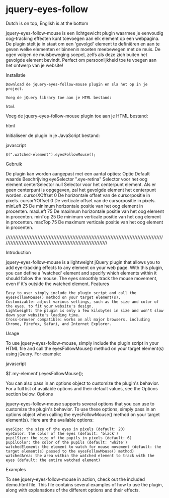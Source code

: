 # jquery-eyes-follow

Dutch is on top, English is at the bottom

jquery-eyes-follow-mouse is een lichtgewicht plugin waarmee je eenvoudig oog-tracking effecten kunt toevoegen aan elk element op een webpagina. De plugin stelt je in staat om een 'gevolgd' element te definiëren en aan te geven welke elementen er binnenin moeten meebewegen met de muis. De ogen volgen de muisbeweging soepel, zelfs als deze zich buiten het gevolgde element bevindt. Perfect om persoonlijkheid toe te voegen aan het ontwerp van je website!

Installatie

    Download de jquery-eyes-follow-mouse plugin en sla het op in je project.

    Voeg de jQuery library toe aan je HTML bestand:

    html

<script src="https://code.jquery.com/jquery-3.6.0.min.js"></script>

Voeg de jquery-eyes-follow-mouse plugin toe aan je HTML bestand:

html

<script src="jquery-eyes-follow-mouse.js"></script>

Initialiseer de plugin in je JavaScript bestand:

javascript

    $(".watched-element").eyesFollowMouse();

Gebruik

De plugin kan worden aangepast met een aantal opties:
Optie	Default waarde	Beschrijving
eyeSelector	".eye-retina"	Selector voor het oog element
centerSelector	null	Selector voor het centerpunt element. Als er geen centerpunt is opgegeven, zal het gevolgde element het centerpunt worden.
cursorXOffset	0	De horizontale offset van de cursorpositie in pixels.
cursorYOffset	0	De verticale offset van de cursorpositie in pixels.
minLeft	25	De minimum horizontale positie van het oog element in procenten.
maxLeft	75	De maximum horizontale positie van het oog element in procenten.
minTop	25	De minimum verticale positie van het oog element in procenten.
maxTop	75	De maximum verticale positie van het oog element in procenten.


///////////////////////////////////////////////////////////////////////////////////////////////////////////////////////////////////////////////////////////////////


Introduction

jquery-eyes-follow-mouse is a lightweight jQuery plugin that allows you to add eye-tracking effects to any element on your web page. With this plugin, you can define a 'watched' element and specify which elements within it should follow the mouse. The eyes smoothly track the mouse movement, even if it's outside the watched element.
Features

    Easy to use: simply include the plugin script and call the eyesFollowMouse() method on your target element(s).
    Customizable: adjust various settings, such as the size and color of the eyes, to fit your website's design.
    Lightweight: the plugin is only a few kilobytes in size and won't slow down your website's loading time.
    Cross-browser compatible: works on all major browsers, including Chrome, Firefox, Safari, and Internet Explorer.

Usage

To use jquery-eyes-follow-mouse, simply include the plugin script in your HTML file and call the eyesFollowMouse() method on your target element(s) using jQuery. For example:

javascript

$('.my-element').eyesFollowMouse();

You can also pass in an options object to customize the plugin's behavior. For a full list of available options and their default values, see the Options section below.
Options

jquery-eyes-follow-mouse supports several options that you can use to customize the plugin's behavior. To use these options, simply pass in an options object when calling the eyesFollowMouse() method on your target element(s). Here are the available options:

    eyeSize: the size of the eyes in pixels (default: 20)
    eyeColor: the color of the eyes (default: 'black')
    pupilSize: the size of the pupils in pixels (default: 6)
    pupilColor: the color of the pupils (default: 'white')
    watchedElement: the element to watch for mouse movement (default: the target element(s) passed to the eyesFollowMouse() method)
    watchedArea: the area within the watched element to track with the eyes (default: the entire watched element)

Examples

To see jquery-eyes-follow-mouse in action, check out the included demo.html file. This file contains several examples of how to use the plugin, along with explanations of the different options and their effects.

